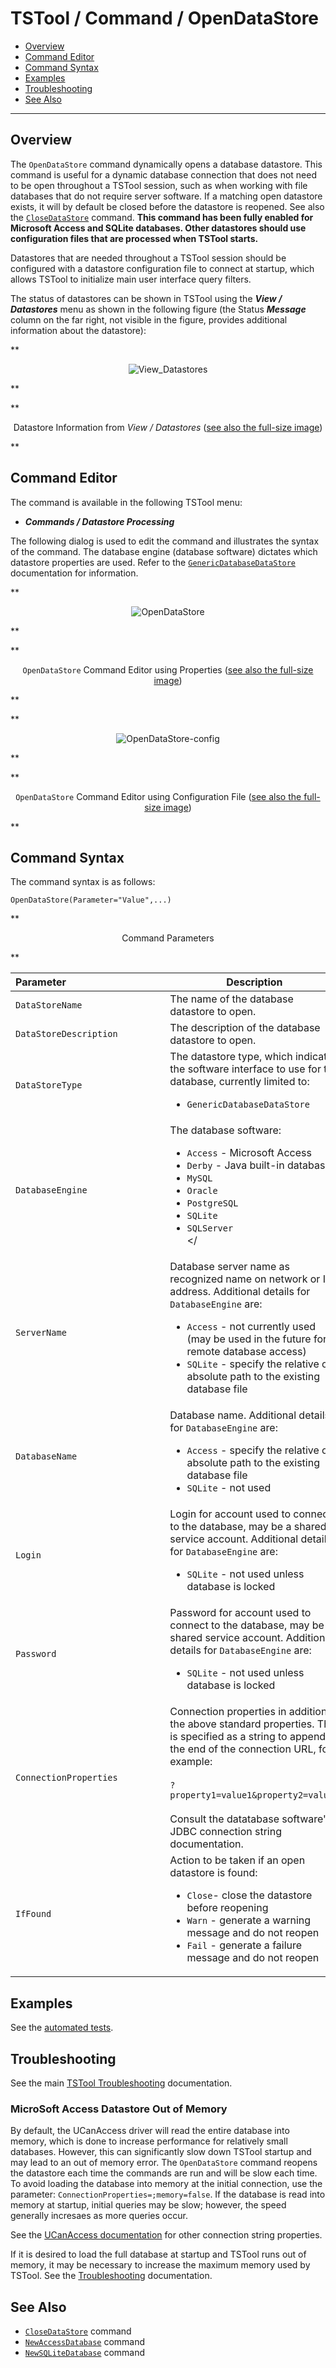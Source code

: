 # TSTool / Command / OpenDataStore #

*   [Overview](#overview)
*   [Command Editor](#command-editor)
*   [Command Syntax](#command-syntax)
*   [Examples](#examples)
*   [Troubleshooting](#troubleshooting)
*   [See Also](#see-also)

-------------------------

## Overview ##

The `OpenDataStore` command dynamically opens a database datastore.
This command is useful for a dynamic database connection that does not need to be open
throughout a TSTool session, such as when working with file databases that do not require server software.
If a matching open datastore exists, it will by default be closed before the datastore is reopened.
See also the
[`CloseDataStore`](../CloseDataStore/CloseDataStore.md) command.
**This command has been fully enabled for Microsoft Access and SQLite databases.
Other datastores should use configuration files that are processed when TSTool starts.**

Datastores that are needed throughout a TSTool session should be configured with a datastore
configuration file to connect at startup,
which allows TSTool to initialize main user interface query filters.

The status of datastores can be shown in TSTool using the ***View / Datastores***
menu as shown in the following figure (the Status ***Message*** column on the far right,
not visible in the figure, provides additional information about the datastore):

**<p style="text-align: center;">
![View_Datastores](View_Datastores.png)
</p>**

**<p style="text-align: center;">
Datastore Information from *View / Datastores* (<a href="../View_Datastores.png">see also the full-size image</a>)
</p>**

## Command Editor ##

The command is available in the following TSTool menu:

*   ***Commands / Datastore Processing***

The following dialog is used to edit the command and illustrates the syntax of the command.
The database engine (database software) dictates which datastore properties are used.
Refer to the [`GenericDatabaseDataStore`](../../datastore-ref/GenericDatabase/GenericDatabase.md) documentation for information.

**<p style="text-align: center;">
![OpenDataStore](OpenDataStore.png)
</p>**

**<p style="text-align: center;">
`OpenDataStore` Command Editor using Properties (<a href="../OpenDataStore.png">see also the full-size image</a>)
</p>**

**<p style="text-align: center;">
![OpenDataStore-config](OpenDataStore-config.png)
</p>**

**<p style="text-align: center;">
`OpenDataStore` Command Editor using Configuration File (<a href="../OpenDataStore-config.png">see also the full-size image</a>)
</p>**

## Command Syntax ##

The command syntax is as follows:

```text
OpenDataStore(Parameter="Value",...)
```
**<p style="text-align: center;">
Command Parameters
</p>**

|**Parameter**&nbsp;&nbsp;&nbsp;&nbsp;&nbsp;&nbsp;&nbsp;&nbsp;&nbsp;&nbsp;&nbsp;&nbsp;&nbsp;&nbsp;&nbsp;&nbsp;&nbsp;&nbsp;&nbsp;&nbsp;&nbsp;&nbsp;&nbsp;&nbsp;&nbsp;&nbsp;&nbsp;&nbsp;&nbsp;&nbsp;&nbsp;&nbsp;&nbsp;&nbsp;&nbsp;|**Description**|**Default**&nbsp;&nbsp;&nbsp;&nbsp;&nbsp;&nbsp;&nbsp;&nbsp;&nbsp;&nbsp;&nbsp;&nbsp;&nbsp;&nbsp;&nbsp;&nbsp;&nbsp;&nbsp;&nbsp;&nbsp;&nbsp;&nbsp;&nbsp;&nbsp;&nbsp;&nbsp;&nbsp;|
|--------------|-----------------|-----------------|
|`DataStoreName`|The name of the database datastore to open.| None – must be specified.|
|`DataStoreDescription`|The description of the database datastore to open.| `DataStoreName`|
|`DataStoreType`|The datastore type, which indicates the software interface to use for the database, currently limited to: <ul><li>`GenericDatabaseDataStore`</li></ul>|`GenericDatabaseDataStore`|
|`DatabaseEngine`|The database software:<ul><li>`Access` - Microsoft Access</li><li>`Derby` - Java built-in database</li><li>`MySQL`</li><li>`Oracle`</li><li>`PostgreSQL`</li><li>`SQLite`</li><li>`SQLServer`</li></</ul>|`SQLite`|
|`ServerName`|Database server name as recognized name on network or IP address.  Additional details for `DatabaseEngine` are:  <ul><li>`Access` - not currently used (may be used in the future for remote database access)</li><li>`SQLite` - specify the relative or absolute path to the existing database file</li></ul>| None - must be specified |
|`DatabaseName`|Database name.  Additional details for `DatabaseEngine` are:<ul><li>`Access` - specify the relative or absolute path to the existing database file</li><li>`SQLite` - not used</li></ul> | |
|`Login`|Login for account used to connect to the database, may be a shared service account.  Additional details for `DatabaseEngine` are:<ul><li>`SQLite` - not used unless database is locked</li></ul>||
|`Password`|Password for account used to connect to the database, may be a shared service account.  Additional details for `DatabaseEngine` are:<ul><li>`SQLite` - not used unless database is locked</li></ul>||
|`ConnectionProperties` | Connection properties in addition to the above standard properties.  This is specified as a string to append to the end of the connection URL, for example:<br><br>`?property1=value1&property2=value2`<br><br>Consult the datatabase software's JDBC connection string documentation. | |
|`IfFound`|Action to be taken if an open datastore is found:<ul><li>`Close`- close the datastore before reopening</li><li>`Warn` - generate a warning message and do not reopen</li><li>`Fail` - generate a failure message and do not reopen</li></ul>| `Close` |

## Examples ##

See the [automated tests](https://github.com/OpenCDSS/cdss-app-tstool-test/tree/master/test/commands/OpenDataStore).

## Troubleshooting ##

See the main [TSTool Troubleshooting](../../troubleshooting/troubleshooting.md) documentation.

### MicroSoft Access Datastore Out of Memory ###

By default, the UCanAccess driver will read the entire database into memory,
which is done to increase performance for relatively small databases.
However, this can significantly slow down TSTool startup and may lead to an out of memory error.
The `OpenDataStore` command reopens the datastore each time the commands are run and will be slow each time.
To avoid loading the database into memory at the initial connection,
use the parameter: `ConnectionProperties=;memory=false`.
If the database is read into memory at startup, initial queries may be slow; however,
the speed generally incresaes as more queries occur.

See the [UCanAccess documentation](https://ucanaccess.sourceforge.net/site.html#examples)
for other connection string properties.

If it is desired to load the full database at startup and TSTool runs out of memory,
it may be necessary to increase the maximum memory used by TSTool.
See the [Troubleshooting](../../troubleshooting/troubleshooting.md#issue-6-out-of-memory-error) documentation.

## See Also ##

*   [`CloseDataStore`](../CloseDataStore/CloseDataStore.md) command
*   [`NewAccessDatabase`](../NewAccessDatabase/NewAccessDatabase.md) command
*   [`NewSQLiteDatabase`](../NewSQLiteDatabase/NewSQLiteDatabase.md) command
